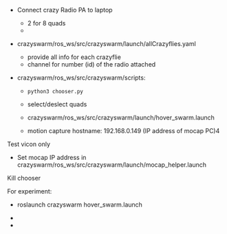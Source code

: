 - Connect crazy Radio PA to laptop
  - 2 for 8 quads
  - 


- crazyswarm/ros_ws/src/crazyswarm/launch/allCrazyflies.yaml
  -  provide all info for each crazyflie
  -  channel for number (id) of the radio attached

- crazyswarm/ros_ws/src/crazyswarm/scripts:
  - ```python3 chooser.py  ```
  - select/deslect quads

  - crazyswarm/ros_ws/src/crazyswarm/launch/hover_swarm.launch
  - motion capture hostname: 192.168.0.149 (IP address of mocap PC)4



Test vicon only
- Set mocap IP address in crazyswarm/ros_ws/src/crazyswarm/launch/mocap_helper.launch

Kill chooser


For experiment:
- roslaunch crazyswarm hover_swarm.launch
- 
    
 
-  
